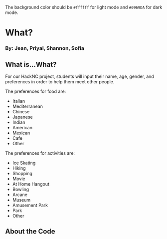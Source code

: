 The background color should be `#ffffff` for light mode and `#0969DA` for dark mode.


# What? 

### By: Jean, Priyal, Shannon, Sofia 

## What is...What?
For our HackNC project, students will input their name, age, gender, and preferences in order to help them meet other people. 

The preferences for food are:
- Italian 
- Mediterranean 
- Chinese
- Japanese
- Indian 
- American
- Mexican
- Cafe  
- Other

The preferences for activities are: 
- Ice Skating
- Hiking
- Shopping 
- Movie
- At Home Hangout 
- Bowling 
- Arcane
- Museum 
- Amusement Park 
- Park 
- Other

## About the Code


